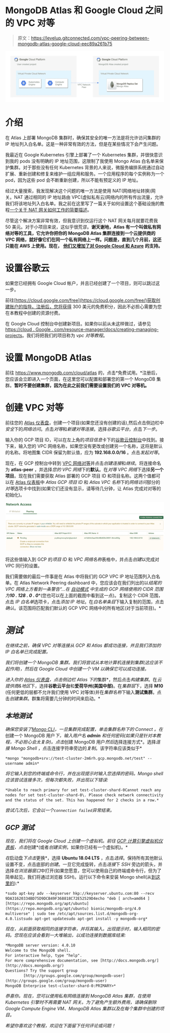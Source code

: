 # MongoDB Atlas 和 Google Cloud 之间的 VPC 对等

> 原文：<https://levelup.gitconnected.com/vpc-peering-between-mongodb-atlas-google-cloud-eec89a261b75>

![](img/1af8a0a46d8c2d77f6e0204797ca2a16.png)

# 介绍

在 Atlas 上部署 MongoDB 集群时，确保其安全的唯一方法是将允许访问集群的 IP 地址列入白名单。这是一种非常有效的方法，但是在某些情况下会产生问题。

我最近在 Google Kubernetes 引擎上部署了一个 Kubernetes 集群，并很快意识到我的 pods 没有明确的 IP 地址范围，这限制了我使用 Mongo Atlas 白名单来保护集群。对于那些没有任何 Kubernetes 背景的人来说，微服务编排系统通过自动扩展、重新创建和修复来维护一组应用和服务。一个应用程序的每个实例称为一个 pod，因为这些 pod 会不断重新创建，所以不能有预定义的 IP 地址。

经过大量搜索，我发现解决这个问题的唯一方法是使用 NAT(网络地址转换)网关。NAT 通过相同的 IP 地址路由 VPC(虚拟私有云)网络内的所有传出流量，允许我们将该地址列入白名单。我之前在这里写了一篇关于如何设置这个基础设施的教程[一个关于 NAT 网关如何工作的简要描述](/part-2-deploy-and-secure-mongodb-on-atlas-4820d539a1dc#0d93)。

尽管这个解决方案非常有效，但我意识到仅运行这个 NAT 网关每月就要花费我 50 美元。对于小项目来说，这似乎很荒谬。**谢天谢地，Atlas 有一个叫做私有网络对等的工具，它允许你把你的 MongoDB Atlas 集群连接到一个云提供商的 VPC 网络，就好像它们在同一个私有网络上一样。问题是，直到几个月前，这还只能在 AWS 上使用。现在，** [**他们又增加了对 Google Cloud 和 Azure**](https://www.mongodb.com/blog/post/atlas-mapped-private-network-peering-on-azure--gcp) **的支持。**

# 设置谷歌云

如果您已经拥有 Google Cloud 帐户，并且已经创建了一个项目，则可以跳过这一步。

前往[https://cloud.google.com/free](https://cloud.google.com/free/)获取创建账户的指导。注册后，您将获得 300 美元的免费积分，因此不必担心需要为您在本教程中创建的资源付费。

在 Google Cloud 控制台中创建新项目。如果你以前从未这样做过，请参见[https://cloud . Google . com/resource-manager/docs/creating-managing-projects](https://cloud.google.com/resource-manager/docs/creating-managing-projects)。我们将把我们的项目称为 *vpc 对等教程*。

# 设置 MongoDB Atlas

前往 https://www.mongodb.com/cloud/atlas 的，点击*免费试用。*注册后，您应该会立即进入一个页面，在这里您可以配置和部署您的第一个 MongoDB 集群。**暂时不要创建集群，因为在此之前我们需要设置我们的 VPC 对等机。**

# 创建 VPC 对等

前往您的 [Atlas 仪表盘](https://cloud.mongodb.com/)，创建一个项目(如果您还没有创建的话),然后点击侧边栏中*安全*下的*网络访问*。点击*对等*和*新建对等连接*。选择*谷歌云平台*，点击*下一步*。

输入你的 GCP 项目 ID，可以在左上角的*项目信息*卡下的[谷歌云控制台](https://console.cloud.google.com/home/dashboard)中找到。接下来，输入您的 VPC 网络名称，如果您没有更改或创建另一个名称，这将是默认的名称。将地图集 CIDR 保留为默认值，应为 **192.168.0.0/16** 。点击*发起对等*。

现在，在 GCP 控制台中转到 [VPC 网络对等](https://console.cloud.google.com/networking/peering/list)并点击*创建连接*和*继续*。将连接命名为 **atlas-peer** ，并选择*您的 VPC 网络*下的**默认**。在*对等 VPC 网络*下选择**另一个项目**。现在我们需要获取 Atlas 部署的 GCP 项目 ID 和项目名称。这两个值都可以在 [Atlas 仪表板](https://cloud.mongodb.com/)中 *Atlas GCP 项目 ID* 和 *Atlas VPC 名称*下的*网络访问*部分的*对等*选项卡中找到(如果它们还没有显示，请等待几分钟，让 Atlas 完成对对等的初始化)。

![](img/bb47e7779c79215fb7550d01d277d9fb.png)

将这些值输入到 GCP 的*项目 ID* 和 *VPC 网络名称*表格中，并点击*创建*以完成对 VPC 同行的设置。

我们需要做的最后一件事是在 Atlas 中将我们的 GCP VPC IP 地址范围列入白名单。在 Atlas Network Peering dashboard 中，您应该会在我们列出的以*结尾的 VPC 网络上方看到一条警告“…在* [*自动模式*](https://cloud.google.com/vpc/docs/vpc#subnet-ranges) *中生成的 GCP 网络使用的 CIDR 范围为****10 . 128 . 0 . 0****(您也可以在上面的截图中看到这一点)。复制这个 CIDR 范围，点击 *IP 白名单*选项卡，点击*添加 IP 地址*。在*白名单条目*下输入复制的范围，点击*确认*。该范围将匹配我们默认的 GCP VPC 网络中的所有地区(对于当前项目)。*

# *测试*

*在继续之前，确保 VPC 对等连接从 GCP 和 Atlas 都成功连接，并且我们添加的 IP 白名单已完成配置。*

*我们将创建一个 MongoDB 集群。我们将尝试从本地计算机连接到集群(这应该不起作用)，然后在 Google Cloud 中创建一个 VM 以确保它可以成功连接。*

*进入你的 [Atlas 仪表盘](https://cloud.mongodb.com/)，点击侧边栏 *Atlas* 下的*集群*，然后点击*构建集群*。在*云提供商&地区*下，选择**谷歌云平台**和**爱荷华州(美国中部)**。在*集群层*下，选择 **M10** (任何更低的层都不允许我们使用 VPC 对等体)并在*集群名称*下输入**测试集群**。点击*创建集群*。群集将需要几分钟的时间来启动。*

## *本地测试*

*确保您安装了[Mongo CLI](https://docs.mongodb.com/v3.2/administration/install-community/)，一旦集群完成配置，单击集群名称下的 *Connect* 。在*创建一个 MongoDB 用户*下，输入用户名 **admin** 和任何密码(如果只是针对本教程，不必担心会太复杂)。点击*创建 MongoDB 用户*然后*选择连接方式*。选择*连接 Mongo Shell* ，点击连接字符串旁边的*复制*。该字符串应该类似于*

```
*mongo "mongodb+srv://test-cluster-2m6rh.gcp.mongodb.net/test" --username admin*
```

*将它输入到您的终端或命令行，并在出现提示时输入您选择的密码。Mongo shell 应该尝试连接多次，但每次都失败，并出现以下错误:*

```
*Unable to reach primary for set test-cluster-shard-0Cannot reach any nodes for set test-cluster-shard-0\. Please check network connectivity and the status of the set. This has happened for 2 checks in a row.*
```

*尝试几次后，它会以一个`connection failed`异常结束。*

## *GCP 测试*

*现在，我们将在 Google Cloud 上创建一个虚拟机。前往 [GCP 计算引擎虚拟机仪表板](https://console.cloud.google.com/compute/instances)，点击*创建*(或者*创建实例*，如果你已经有一个虚拟机)。*

*在*启动盘*下点击*更换*，选择 **Ubuntu 18.04 LTS** ，点击*选择*。保持所有其他默认设置不变，点击底部的*创建*。一旦它完成旋转，点击*连接*下 *SSH* 旁边的箭头，并选择*在浏览器窗口*中打开(如果您愿意，您可以使用自己的终端或命令行，但为了简单起见，我们将通过浏览器 SSH)。运行以下命令来安装 Mongo shell(从[到这里的](https://docs.mongodb.com/manual/tutorial/install-mongodb-on-ubuntu/)):*

```
*sudo apt-key adv --keyserver hkp://keyserver.ubuntu.com:80 --recv 9DA31620334BD75D9DCB49F368818C72E52529D4echo "deb [ arch=amd64 ] [https://repo.mongodb.org/apt/ubuntu](https://repo.mongodb.org/apt/ubuntu) bionic/mongodb-org/4.0 multiverse" | sudo tee /etc/apt/sources.list.d/mongodb-org-4.0.listsudo apt-get updatesudo apt-get install -y mongodb-org*
```

*现在，从前面获取相同的连接字符串，并将其输入。出现提示时，输入相同的密码。您现在应该会看到一大堆输出，以成功连接到数据库结束:*

```
*MongoDB server version: 4.0.10
Welcome to the MongoDB shell.
For interactive help, type "help".
For more comprehensive documentation, see [http://docs.mongodb.org/](http://docs.mongodb.org/)
Questions? Try the support group
        [http://groups.google.com/group/mongodb-user](http://groups.google.com/group/mongodb-user)
MongoDB Enterprise test-cluster-shard-0:PRIMARY>*
```

*恭喜你。现在，您可以使用私有网络连接到 MongoDB Atlas 集群，在使用 Kubernetes 引擎时不再需要 NAT 网关。为了避免产生额外费用，请确保删除 Google Compute Engine VM、MongoDB Atlas 集群以及在每个集群中创建的项目。*

*希望你喜欢这个教程，欢迎在下面留下任何评论或问题！*